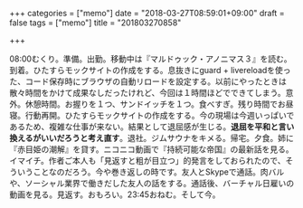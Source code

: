 +++
categories = ["memo"]
date = "2018-03-27T08:59:01+09:00"
draft = false
tags = ["memo"]
title = "201803270858"

+++

08:00むくり。準備。出勤。移動中は『マルドゥック・アノニマス３』を読む。到着。ひたすらモックサイトの作成をする。息抜きにguard + livereloadを使った、コード保存時にブラウザの自動リロードを設定する。以前にやったときは散々時間をかけて成果なしだったけれど、今回は１時間ほどでできてしまう。意外。休憩時間。お握りを１つ、サンドイッチを１つ。食べすぎ。残り時間でお昼寝。行動再開。ひたすらモックサイトの作成をする。今の現場は今週いっぱいであるため、複雑な仕事が来ない。結果として退屈感が生じる。**退屈を平和と言い換えるがいいだろうと考え直す**。退社。ジムサウナをキメる。帰宅。夕食。姉に『赤目姫の潮解』を貸す。ニコニコ動画で『持続可能な帝国』の最新話を見る。イマイチ。作者ご本人も「見返すと粗が目立つ」的発言をしておられたので、そういうことなのだろう。今や巻き返しの時です。友人とSkypeで通話。肉バルや、ソーシャル業界で働きだした友人の話をする。通話後、バーチャル日雇いの動画を見る。見返す。おもろい。23:45おねむ。そして今。
